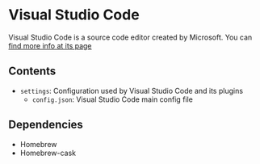 # Visual Studio Code

Visual Studio Code is a source code editor created by Microsoft. You can [find more info at its page](https://code.visualstudio.com/)

## Contents

- `settings`: Configuration used by Visual Studio Code and its plugins
  - `config.json`: Visual Studio Code main config file

## Dependencies

- Homebrew
- Homebrew-cask
